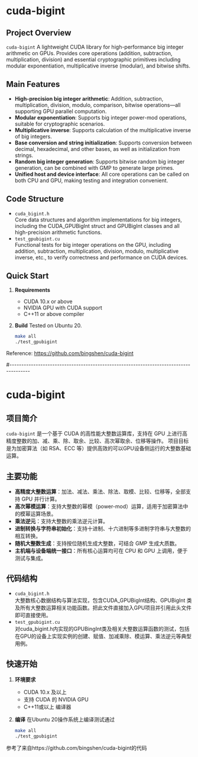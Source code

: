 # cuda-bigint

## Project Overview

`cuda-bigint` A lightweight CUDA library for high-performance big integer arithmetic on GPUs.​​ 
Provides core operations (addition, subtraction, multiplication, division) and essential cryptographic 
primitives including modular exponentiation, multiplicative inverse (modular), and bitwise shifts.

## Main Features

- **High-precision big integer arithmetic**: Addition, subtraction, multiplication, division, modulo, comparison, bitwise operations—all supporting GPU parallel computation.
- **Modular exponentiation**: Supports big integer power-mod operations, suitable for cryptographic scenarios.
- **Multiplicative inverse**: Supports calculation of the multiplicative inverse of big integers.
- **Base conversion and string initialization**: Supports conversion between decimal, hexadecimal, and other bases, as well as initialization from strings.
- **Random big integer generation**: Supports bitwise random big integer generation, can be combined with GMP to generate large primes.
- **Unified host and device interface**: All core operations can be called on both CPU and GPU, making testing and integration convenient.

## Code Structure

- `cuda_bigint.h`  
  Core data structures and algorithm implementations for big integers, including the CUDA_GPUBigInt struct and GPUBigInt classes and all high-precision arithmetic functions.
- `test_gpubigint.cu`  
  Functional tests for big integer operations on the GPU, including addition, subtraction, multiplication, division, modulo, multiplicative inverse, etc., to verify correctness and performance on CUDA devices.

## Quick Start

1. **Requirements**
   - CUDA 10.x or above
   - NVIDIA GPU with CUDA support
   - C++11 or above compiler

2. **Build**
   Tested on Ubuntu 20.
   ```bash
   make all
   ./test_gpubigint
   ```

Reference: https://github.com/bingshen/cuda-bigint

#--------------------------------------------------------------------------------------
# cuda-bigint

## 项目简介

`cuda-bigint` 是一个基于 CUDA 的高性能大整数运算库，支持在 GPU 上进行高精度整数的加、减、乘、除、取余、比较、高次幂取余、位移等操作。
项目目标是为加密算法（如 RSA、ECC 等）提供高效的可以GPU设备侧运行的大整数基础运算。

## 主要功能

- **高精度大整数运算**：加法、减法、乘法、除法、取模、比较、位移等，全部支持 GPU 并行计算。
- **高次幂模运算**：支持大整数的幂模（power-mod）运算，适用于加密算法中的模幂运算场景。
- **乘法逆元**：支持大整数的乘法逆元计算。
- **进制转换与字符串初始化**：支持十进制、十六进制等多进制字符串与大整数的相互转换。
- **随机大整数生成**：支持按位随机生成大整数，可结合 GMP 生成大质数。
- **主机端与设备端统一接口**：所有核心运算均可在 CPU 和 GPU 上调用，便于测试与集成。

## 代码结构

- `cuda_bigint.h`  
  大整数核心数据结构与算法实现，包含CUDA_GPUBigInt结构、GPUBigInt 类及所有大整数运算相关功能函数。把此文件直接加入GPU项目并引用此头文件即可直接使用。
- `test_gpubigint.cu`  
  对cuda_bigint.h内实现的GPUBingInt类及相关大整数运算函数的测试，包括在GPU的设备上实现实例的创建、赋值、加减乘除、模运算、乘法逆元等典型用例。


## 快速开始

1. **环境要求**
   - CUDA 10.x 及以上
   - 支持 CUDA 的 NVIDIA GPU
   - C++11或以上 编译器

2. **编译**
    在Ubuntu 20操作系统上编译测试通过
   ```bash
   make all
   ./test_gpubigint

参考了来自https://github.com/bingshen/cuda-bigint的代码
